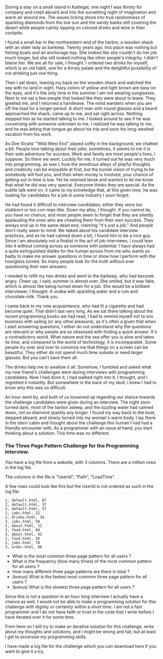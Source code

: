 [//]: # "title: A Man with Three Page Path Challenge"
[//]: # "slug: a-man-with-three-page-path-challenge"
[//]: # "pubDate: 1/8/2024 10:22"
[//]: # "lastModified: 12/8/2024 10:22"
[//]: # "excerpt: "
[//]: # "categories: software"
[//]: # "isPublished: true"

During a stay on a small island in Kattegat, one night I was thirsty for company and crept aboard and into the sunsetting night of imagination and warm air around me. The waves licking shore into true randomness of sparkling diamonds from the low sun and the sandy banks still covering the desert while people calmly sipping on colored drinks and wine in their cockpits.

I found a small bar in the northwestern end of the harbor, a wooden shack with an older lady as barkeep. Twenty years ago, this place was nothing but fishing boats and an anchorage bay. She looked like she couldn't do her job much longer, but she still looked nothing like other people's integrity. I didn't blame her. We are all for sale, I thought. I ordered two drinks for myself, which is an old habit, one for a thirsty palate and the delightful possibility of not drinking just one thing.

Then I sat down, leaning my back on the wooden shack and watched the sea with no land in sight. Hazy colors of yellow and light brown are easy on the eyes, and it's the only time in the summer I am not wearing sunglasses. Next to me sat a few people that looked like they were about to leave. They greeted me, and I returned a handwave. The mind wanders when you are off the load for a longer period. A short man with round glasses and a beard approached the shack, came up to me, and sat right across. Nothing stopped him as he started talking to me. I looked around to see if he was conversing with someone unknown to me. I realized he was talking to me, and he was letting that tongue go about his trip and soon his long-awaited vacation from his work.

As Dire Straits' "Wild West End" played softly in the background, we chatted a bit. People love talking about their jobs; sometimes, it seems to me it is their sole adventure for success. Work and family are most people's lives, I suppose. So there we went. Luckily for me, it turned out he was very much into programming, as was I, how the wondrous alleys of playful thoughts and creativity can be enjoyable at first, but the tunnel vision of trying to be somebody will fool you, and then when money is involved, your chance of getting out in time is low. Yet he seemed tense and wanted to let me know that what he did was very special. Everyone thinks they are special. As the subtle talk went on, it came to my knowledge that, at this given time, he was looking for candidates for a job in some industry I soon forgot.

He had found it difficult to interview candidates; either they were too stubborn or too con-man-like. Down my alley, I thought. If you cannot lie, you have no chance, and most people seem to forget that they are silently applauding the ones who are cheating them from their own success. They always end up in the same dead end, claiming "it's just a job." And people don't really seem to mind. We talked about his candidate interview practices, and as he had calmed down a bit, I found him to be a nice guy. Since I am absolutely not a finalist in the act of job interviews, I could lean into it without coming across as someone with potential. I have always had a quite extinguished dislike for the human across from me who wants so badly to make me answer questions in time or show how I perform with the hourglass turned. So many people look for the truth without ever questioning their own answers.

I needed to refill my two drinks and went to the barkeep, who had become angry. Cheer up, I said, summer is almost over. She smiled, but it was fake, which is almost like being turned down for a job. She would be a brilliant interviewer, I thought. A vodka with sparkling water and a rum and chocolate milk. Thank you.

I came back to my new acquaintance, who had lit a cigarette and had become quiet. That didn't last very long. As we sat there talking about the recent programming books we had read, I had to remind myself not to mix business with sailing (or any other pleasure), as it's often a given that when I start answering questions, I either do not understand why the questions are relevant or why people are so obsessed with finding a quick answer. It's a contradictory world. What nature and the sea offer you is slow and takes its time, and compared to the world of technology, it is incomparable. Some people try over and over to convince me that things on a screen can be beautiful. They either do not spend much time outside or need larger glasses. But you can't save them all.

The drinks help me to swallow it all. Somehow, I fumbled and asked what my new friend's challenges were during interviews with programming candidates. Now I had done it, I had walked right into it, I thought, and I regretted it instantly. But somewhere in the back of my skull, I knew I had to know why this was so difficult.

An hour went by, and both of us loosened up regarding our stance towards the challenge candidates were given during an interview. The night soon turned dark, most of the harbor asleep, and the sizzling water had calmed down, not so diamond sparkly any longer. I found my way back to the boat, stepped aboard, and slowly turned into my woman's warm body. I lay there in the stern cabin and thought about the challenge this human I had had a friendly encounter with. As a programmer with an issue at hand, you start thinking about a solution. This time was no different.

### The Three Page Pattern Challenge for the Programming Interview.

You have a log file from a website, with 3 columns. There are a million rows in the log file.

The columns in the file is "UserId", "Path", "LoadTime".

A few rows could look like this but the UserId is not ordered as such in the log file:

```
1, default.html, 87
2, default.html, 37
3, default.html, 57
1, jobs.html, 22
2, drinks.html, 34
3, jobs.html, 58
1, about.html, 11
2, food.html, 89
3, about.html, 43
1, food.html, 36
2, jobs.html, 78
3, order.html, 66
```


- What is the most common three page pattern for all users ? 
- What is the frequency (how many times) of the most common pattern for all users ?
- How many different three page patterns are there in total ?
- (bonus) What is the fastest most common three page pattern for all users ?
- (bonus) What is the slowest three page pattern for all users ?

Since this is not a question in an hour long interview I actually have a chance as well. I would not be able to make a programming solution for this challenge with dignity or certainty within a short time. I am not a fast programmer and I do not have faith or trust in the code that I write before I have iterated over it for some time.

From here on I will try to make an iterative solution for this challenge, write about my thoughts and solutions, and I might be wrong and fail, but at least I get to excersise my programming skills.

I have made a log file for the challenge which you can download here if you want to give it a try.